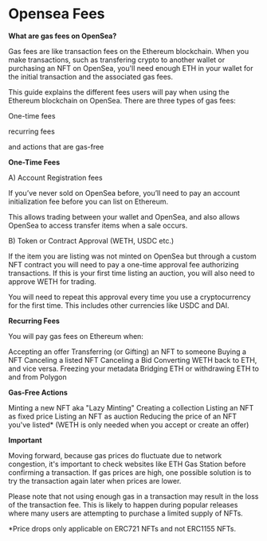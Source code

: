 # Opensea Fees

**What are gas fees on OpenSea?**&#x20;

Gas fees are like transaction fees on the Ethereum blockchain. When you make transactions, such as transfering crypto to another wallet or purchasing an NFT on OpenSea, you'll need enough ETH in your wallet for the initial transaction and the associated gas fees.

This guide explains the different fees users will pay when using the Ethereum blockchain on OpenSea. There are three types of gas fees:

One-time fees

recurring fees

and actions that are gas-free



**One-Time Fees**

&#x20;A) Account Registration fees

If you’ve never sold on OpenSea before, you’ll need to pay an account initialization fee before you can list on Ethereum.

This allows trading between your wallet and OpenSea, and also allows OpenSea to access transfer items when a sale occurs.

B) Token or Contract Approval (WETH, USDC etc.)

If the item you are listing was not minted on OpenSea but through a custom NFT contract you will need to pay a one-time approval fee authorizing transactions. If this is your first time listing an auction, you will also need to approve WETH for trading.

You will need to repeat this approval every time you use a cryptocurrency for the first time. This includes other currencies like USDC and DAI.



**Recurring Fees**&#x20;

You will pay gas fees on Ethereum when:

Accepting an offer Transferring (or Gifting) an NFT to someone Buying a NFT Canceling a listed NFT Canceling a Bid Converting WETH back to ETH, and vice versa. Freezing your metadata Bridging ETH or withdrawing ETH to and from Polygon



**Gas-Free Actions**

&#x20;Minting a new NFT aka "Lazy Minting" Creating a collection Listing an NFT as fixed price Listing an NFT as auction Reducing the price of an NFT you've listed\* (WETH is only needed when you accept or create an offer)



**Important**&#x20;

Moving forward, because gas prices do fluctuate due to network congestion, it's important to check websites like ETH Gas Station before confirming a transaction. If gas prices are high, one possible solution is to try the transaction again later when prices are lower.

Please note that not using enough gas in a transaction may result in the loss of the transaction fee. This is likely to happen during popular releases where many users are attempting to purchase a limited supply of NFTs.

\*Price drops only applicable on ERC721 NFTs and not ERC1155 NFTs.
